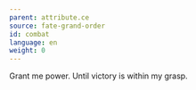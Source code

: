 ```yaml
---
parent: attribute.ce
source: fate-grand-order
id: combat
language: en
weight: 0
---
```


Grant me power.
Until victory is within my grasp.
